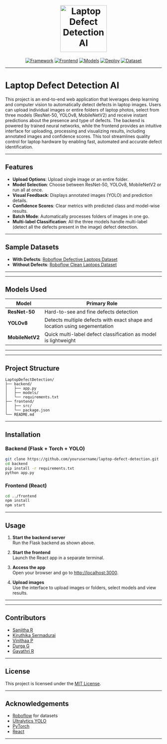 <h1 align="center">
  <img alt="Laptop Defect Detection AI" src="https://img.icons8.com/external-flatart-icons-outline-flatarticons/120/000000/external-laptop-computer-flatart-icons-outline-flatarticons.png" width="150px"/>
</h1>

<div align="center">

<!-- [![License](https://img.shields.io/github/license/Sanjithaa26/LaptopDefectDetection)](LICENSE)   -->
[![Framework](https://img.shields.io/badge/Backend-Flask-blue)](https://flask.palletsprojects.com/)
[![Frontend](https://img.shields.io/badge/Frontend-React-green)](https://react.dev/)
[![Models](https://img.shields.io/badge/Models-YOLOv8%20%7C%20ResNet50%20%7C%20MobileNetV2-purple)]()
[![Deploy](https://img.shields.io/badge/Deployed%20On-Render-green)](https://render.com/)
[![Dataset](https://img.shields.io/badge/Dataset-Roboflow%20%7C%20Kaggle%20%7C%20Amazon%20%7C%20Flipkart%20%7C%20Google-orange)]()

</div>

---

# Laptop Defect Detection AI

This project is an end-to-end web application that leverages deep learning and computer vision to automatically detect defects in laptop images. 
Users can upload individual images or entire folders of laptop photos, select from three models (ResNet-50, YOLOv8, MobileNetV2) and receive instant predictions about the presence and type of defects. 
The backend is powered by trained neural networks, while the frontend provides an intuitive interface for uploading, processing and visualizing results, including annotated images and confidence scores. 
This tool streamlines quality control for laptop hardware by enabling fast, automated and accurate defect identification.

---

## Features

- **Upload Options**: Upload single image or an entire folder.
- **Model Selection**: Choose between ResNet-50, YOLOv8, MobileNetV2 or run all at once.
- **Visual Feedback**: Displays annotated images (YOLO) and prediction details.
- **Confidence Scores**: Clear metrics with predicted class and model-wise results.
- **Batch Mode**: Automatically processes folders of images in one go.
- **Multi-label Classification**: All the three models handle multi-label (detect all the defects present in the image) defect detection.

---

## Sample Datasets

- **With Defects**: [Roboflow Defective Laptops Dataset](https://universe.roboflow.com/team-ks/broken-laptop-parts/images/)
- **Without Defects**: [Roboflow Clean Laptops Dataset](https://universe.roboflow.com/team-ks/broken-laptop-parts/images/)

---


---

## Models Used

| Model        | Primary Role                            |
|--------------|------------------------------------|
| **ResNet-50** | Hard-to-see and fine defects detection     |
| **YOLOv8**    | Detects multiple defects with exact shape and location using segementation |
| **MobileNetV2** | Quick multi-label defect classification as model is lightweight |

---

---

## Project Structure

```
LaptopDefectDetection/
├── backend/
│   ├── app.py
│   ├── models/
│   └── requirements.txt
├── frontend/
│   ├── src/
│   └── package.json
└── README.md
```

---

## Installation

### Backend (Flask + Torch + YOLO)

```bash
git clone https://github.com/yourusername/laptop-defect-detection.git
cd backend
pip install -r requirements.txt
python app.py
```
### Frontend (React)

```bash
cd ../frontend
npm install
npm start
```

---

## Usage

1. **Start the backend server**  
    Run the Flask backend as shown above.

2. **Start the frontend**  
    Launch the React app in a separate terminal.

3. **Access the app**  
    Open your browser and go to [http://localhost:3000](http://localhost:3000).

4. **Upload images**  
    Use the interface to upload images or folders, select models and view results.

---



---

## Contributors

- [Sanjitha R](https://github.com/Sanjithaa26)
- [Kiruthika Sermadurai](https://github.com/kiruthikasermadurai)
- [Vinithaa P](https://github.com/vinithaapalanisamy)
- [Durga G](https://github.com/Durgaganapathi)
- [Gayathri R](https://github.com/Gayathri4705)

    
---

## License

This project is licensed under the [MIT License](LICENSE).

---

## Acknowledgements

- [Roboflow](https://roboflow.com/) for datasets
- [Ultralytics YOLO](https://github.com/ultralytics/ultralytics)
- [PyTorch](https://pytorch.org/)
- [React](https://react.dev/)

---
